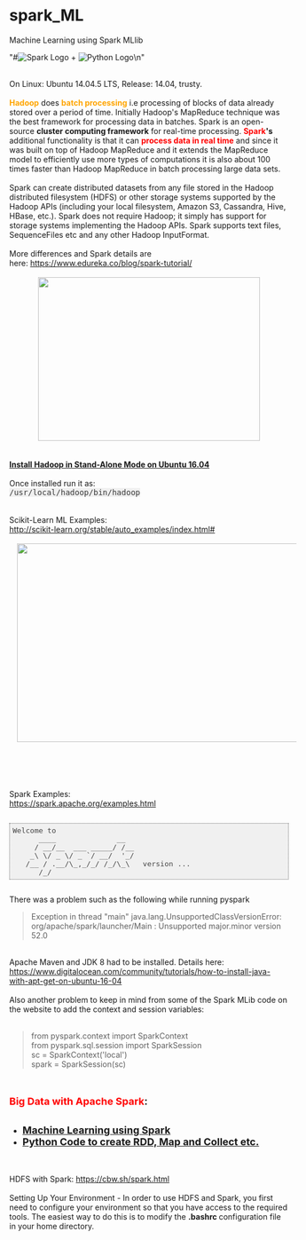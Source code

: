 # spark_ML
Machine Learning using Spark MLlib

"#![Spark Logo](http://spark-mooc.github.io/web-assets/images/ta_Spark-logo-small.png) + ![Python Logo](http://spark-mooc.github.io/web-assets/images/python-logo-master-v3-TM-flattened_small.png)\n"

<div dir="ltr" style="text-align: left;" trbidi="on">
<br class="Apple-interchange-newline" />
On Linux: Ubuntu 14.04.5 LTS, Release: 14.04, trusty.<br />
<span style="color: orange;"><b><br /></b></span> <span style="color: orange;"><b>Hadoop</b></span> does <b><span style="color: orange;">batch processing</span></b> i.e processing of blocks of data already stored over a period of time. Initially Hadoop's MapReduce technique was the best framework for processing data in batches. Spark is an open-source <b>cluster computing framework</b> for real-time processing.&nbsp;<b><span style="color: red;">Spark</span>'s</b> additional functionality is that it can <span style="color: red;"><b>process data in real time</b></span> and since it was built on top of Hadoop MapReduce and it extends the MapReduce model to efficiently use more types of computations it is also about 100 times faster than Hadoop MapReduce in batch processing large data sets.<br />
<br />
Spark can create distributed datasets from any file stored in the Hadoop distributed filesystem (HDFS) or other storage systems supported by the Hadoop APIs (including your local filesystem, Amazon S3, Cassandra, Hive, HBase, etc.). Spark does not require Hadoop; it simply has support for storage systems implementing the Hadoop APIs. Spark supports text files, SequenceFiles etc and any other Hadoop InputFormat.<br />
<br />
More differences and Spark details are here:&nbsp;<a href="https://www.edureka.co/blog/spark-tutorial/">https://www.edureka.co/blog/spark-tutorial/</a><br />
<br />
<div class="separator" style="clear: both; text-align: center;">
<a href="https://2.bp.blogspot.com/-MKLd7OUT8Ww/Wes7k8_FSnI/AAAAAAAAVto/d_SsCroc2bo_gr6lnI_uypjoatgV4IPKACLcBGAs/s1600/Spark.png" imageanchor="1" style="margin-left: 1em; margin-right: 1em;"><img border="0" data-original-height="430" data-original-width="582" height="295" src="https://2.bp.blogspot.com/-MKLd7OUT8Ww/Wes7k8_FSnI/AAAAAAAAVto/d_SsCroc2bo_gr6lnI_uypjoatgV4IPKACLcBGAs/s400/Spark.png" width="400" /></a></div>
<br />
<br />
<a href="https://www.digitalocean.com/community/tutorials/how-to-install-hadoop-in-stand-alone-mode-on-ubuntu-16-04" target="_blank"><b>Install Hadoop in Stand-Alone Mode on Ubuntu 16.04</b></a><br />
<br />
Once installed run it&nbsp;as:<br />
<span style="background-color: rgba(0 , 0 , 0 , 0.05); color: #3a3a3a; font-family: monospace; font-size: 14px; white-space: pre;">/usr/local/hadoop/bin/hadoop</span><br />
<span style="background-color: rgba(0 , 0 , 0 , 0.05); color: #3a3a3a; font-family: monospace; font-size: 14px; white-space: pre;"><br /></span>
<br />
Scikit-Learn ML Examples:<br />
<a href="http://scikit-learn.org/stable/auto_examples/index.html#">http://scikit-learn.org/stable/auto_examples/index.html#</a><br />
<br />
<div class="separator" style="clear: both; text-align: center;">
<a href="https://1.bp.blogspot.com/-2mx9wMwbf8o/WetyEYWQl3I/AAAAAAAAVuU/MCSVqhgvrMQ--F72U8PcoaM5pAoNPrJpgCLcBGAs/s1600/Screenshot%2Bfrom%2B2017-10-21%2B13%253A51%253A17.png" imageanchor="1" style="margin-left: 1em; margin-right: 1em;"><img border="0" data-original-height="768" data-original-width="1366" height="358" src="https://1.bp.blogspot.com/-2mx9wMwbf8o/WetyEYWQl3I/AAAAAAAAVuU/MCSVqhgvrMQ--F72U8PcoaM5pAoNPrJpgCLcBGAs/s640/Screenshot%2Bfrom%2B2017-10-21%2B13%253A51%253A17.png" width="640" /></a></div>
<br />
<br />
<br />
<!--more--><br />
<br />
Spark Examples:<br />
<a href="https://spark.apache.org/examples.html">https://spark.apache.org/examples.html</a><br />
<br />
<pre class="pre codeblock hljs" style="background: rgb(240, 240, 240); border: 1px dotted rgb(102, 102, 102); box-sizing: border-box; color: #444444; font-family: monospace, serif; font-size: 13px; margin-bottom: 10px; margin-top: 10px; overflow: auto; padding: 5px; word-wrap: normal;">Welcome to
      ____              __
     / __/__  ___ _____/ /__
    _\ \/ _ \/ _ `/ __/  '_/
   /__ / .__/\_,_/_/ /_/\_\   version ...
      /_/</pre>
<div>
<br /></div>
There was a problem such as the following while running pyspark<br />
<blockquote class="tr_bq">
</blockquote>
<blockquote class="tr_bq">
Exception in thread "main" java.lang.UnsupportedClassVersionError: org/apache/spark/launcher/Main : Unsupported major.minor version 52.0</blockquote>
<br />
Apache Maven and JDK 8 had to be installed. Details here:<br />
<a href="https://www.digitalocean.com/community/tutorials/how-to-install-java-with-apt-get-on-ubuntu-16-04">https://www.digitalocean.com/community/tutorials/how-to-install-java-with-apt-get-on-ubuntu-16-04</a><br />
<br />
Also another problem to keep in mind from some of the Spark MLib code on the website to add the context and session variables:<br />
<br />
<blockquote class="tr_bq">
from pyspark.context import SparkContext<br />
from pyspark.sql.session import SparkSession<br />
sc = SparkContext('local')<br />
spark = SparkSession(sc)</blockquote>
<br />
<br />
<b><span style="font-size: large;"><span style="color: red;">Big Data with Apache Spark</span>:</span></b><br />
<br />
<ul style="text-align: left;">
<li><b><a href="https://github.com/dipanjanS/BerkeleyX-CS100.1x-Big-Data-with-Apache-Spark/blob/master/Week%205%20-%20Introduction%20to%20Machine%20Learning%20with%20Apache%20Spark/lab4_machine_learning_student.ipynb" target="_blank"><span style="font-size: large;">Machine Learning using Spark</span></a></b></li>
<li><b><span style="font-size: large;"><a href="https://github.com/dipanjanS/BerkeleyX-CS100.1x-Big-Data-with-Apache-Spark/blob/master/Week%202%20-%20Introduction%20to%20Apache%20Spark/lab1_word_count_student.ipynb" target="_blank">Python Code to create RDD, Map and Collect etc.</a></span></b></li>
</ul>
<br />
<br />
HDFS with Spark:&nbsp;<a href="https://cbw.sh/spark.html">https://cbw.sh/spark.html</a><br />
<br />
Setting Up Your Environment - In order to use HDFS and Spark, you first need to configure your environment so that you have access to the required tools. The easiest way to do this is to modify the <b>.bashrc </b>configuration file in your home directory.</div>
